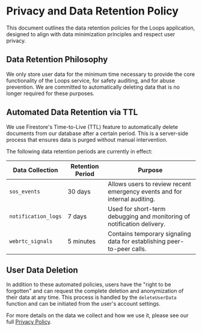 # Privacy and Data Retention Policy

This document outlines the data retention policies for the Loops application, designed to align with data minimization principles and respect user privacy.

## Data Retention Philosophy

We only store user data for the minimum time necessary to provide the core functionality of the Loops service, for safety auditing, and for abuse prevention. We are committed to automatically deleting data that is no longer required for these purposes.

## Automated Data Retention via TTL

We use Firestore's Time-to-Live (TTL) feature to automatically delete documents from our database after a certain period. This is a server-side process that ensures data is purged without manual intervention.

The following data retention periods are currently in effect:

| Data Collection       | Retention Period | Purpose                                                                 |
| --------------------- | ---------------- | ----------------------------------------------------------------------- |
| `sos_events`          | 30 days          | Allows users to review recent emergency events and for internal auditing. |
| `notification_logs`   | 7 days           | Used for short-term debugging and monitoring of notification delivery.  |
| `webrtc_signals`      | 5 minutes        | Contains temporary signaling data for establishing peer-to-peer calls.  |

## User Data Deletion

In addition to these automated policies, users have the "right to be forgotten" and can request the complete deletion and anonymization of their data at any time. This process is handled by the `deleteUserData` function and can be initiated from the user's account settings.

For more details on the data we collect and how we use it, please see our full [Privacy Policy](PRIVACY_POLICY.md).
